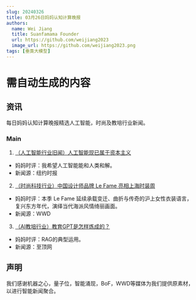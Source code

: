 ```yaml
---
slug: 20240326
title: 03月26日妈妈认知计算晚报
authors:
  name: Wei Jiang
  title: Suanfamama Founder
  url: https://github.com/weijiang2023
  image_url: https://github.com/weijiang2023.png
tags: [垂类大模型]
---
```


# 需自动生成的内容
## 资讯
每日妈妈认知计算晚报精选人工智能，时尚及教培行业新闻。

### Main

1. [（人工智能行业旧闻）人工智能现已属于资本主义](https://cn.nytimes.com/technology/20231123/openai-board-capitalists/)
* 妈妈时评：我希望人工智能能和人类和解。
* 新闻源：纽约时报

2. [（时尚科技行业）中国设计师品牌 Le Fame 亮相上海时装周](http://wwdgreaterchina.com/detail.html?pid=85&id=6461)
* 妈妈时评：本季 Le Fame 延续承载变迁、曲折与传奇的沪上女性衣装语言，复兴东方年代，演绎当代海派风情绮丽画面。
* 新闻源：WWD

3. [（AI教培行业）教育GPT是怎样炼成的？](https://new.qq.com/rain/a/20240327A0A23100)
* 妈妈时评：RAG的典型运用。
* 新闻源：至顶网

## 声明

我们感谢机器之心，量子位，智能涌现，BoF，WWD等媒体为我们提供原素材，以进行智能新闻聚合。